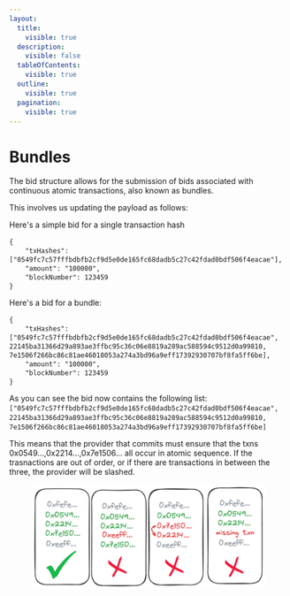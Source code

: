 ```yaml
---
layout:
  title:
    visible: true
  description:
    visible: false
  tableOfContents:
    visible: true
  outline:
    visible: true
  pagination:
    visible: true
---
```


# Bundles

The bid structure allows for the submission of bids associated with continuous atomic transactions, also known as bundles.

This involves us updating the payload as follows:

Here's a simple bid for a single transaction hash
```
{
    "txHashes": ["0549fc7c57fffbdbfb2cf9d5e0de165fc68dadb5c27c42fdad0bdf506f4eacae"],
    "amount": "100000",
    "blockNumber": 123459
}
```

Here's a bid for a bundle:
```
{
    "txHashes": ["0549fc7c57fffbdbfb2cf9d5e0de165fc68dadb5c27c42fdad0bdf506f4eacae", 22145ba31366d29a893ae3ffbc95c36c06e8819a289ac588594c9512d0a99810, 7e1506f266bc86c81ae46018053a274a3bd96a9eff17392930707bf8fa5ff6be],
    "amount": "100000",
    "blockNumber": 123459
}
```

As you can see the bid now contains the following list: `["0549fc7c57fffbdbfb2cf9d5e0de165fc68dadb5c27c42fdad0bdf506f4eacae", 22145ba31366d29a893ae3ffbc95c36c06e8819a289ac588594c9512d0a99810, 7e1506f266bc86c81ae46018053a274a3bd96a9eff17392930707bf8fa5ff6be]`

This means that the provider that commits must ensure that the txns 0x0549...,0x2214...,0x7e1506... all occur in atomic sequence. If the trasnactions are out of order, or if there are transactions in between the three, the provider will be slashed.

<figure><img src="../.gitbook/assets/Bundles.png" alt=""><figcaption></figcaption></figure>

